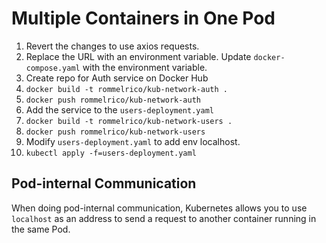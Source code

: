 # Multiple Containers in One Pod

1. Revert the changes to use axios requests.
2. Replace the URL with an environment variable. Update `docker-compose.yaml` with the environment variable.
3. Create repo for Auth service on Docker Hub
4. `docker build -t rommelrico/kub-network-auth .`
5. `docker push rommelrico/kub-network-auth`
6. Add the service to the `users-deployment.yaml`
7. `docker build -t rommelrico/kub-network-users .`
8. `docker push rommelrico/kub-network-users`
9. Modify `users-deployment.yaml` to add env localhost.
10. `kubectl apply -f=users-deployment.yaml`

## Pod-internal Communication

When doing pod-internal communication, Kubernetes allows you to use `localhost` as an address to send a request to
another container running in the same Pod.
